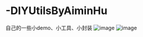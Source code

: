 # -DIYUtilsByAiminHu
自己的一些小demo、小工具、小封装
![image](https://user-images.githubusercontent.com/72067353/202175655-1c5983e1-6cd2-4ffc-8c45-8c4cf42b04e8.png)
![image](https://user-images.githubusercontent.com/72067353/202175726-236e1445-ea62-46a4-9d29-1176c300d9d7.png)
